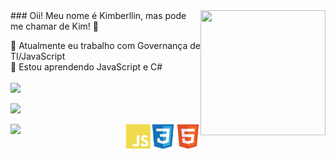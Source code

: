  <img align="right" src="https://media.giphy.com/media/lTRUNQrthgIAGo5xvO/giphy.gif" width="200" height="200"/>
### Oii! Meu nome é Kimberllin, mas pode me chamar de Kim! 👋
 
 🔭 Atualmente eu trabalho com Governança de TI/JavaScript <br>
 🌱 Estou aprendendo JavaScript e C# <br>
 <br>
 <a href="https://github-readme-stats.vercel.app/api?username=kimberllin&count_private=true&show_icons=true&theme=radical">
  <img  src="https://github-readme-stats.vercel.app/api?username=kimberllin&count_private=true&show_icons=true&theme=radical"/>
</a>
 
 <a href="https://github-readme-stats.vercel.app/api/top-langs/?username=kimberllin&theme=radical&count_private=true&layout=compact&langs_count=6">
  <img  src="https://github-readme-stats.vercel.app/api/top-langs/?username=kimberllin&theme=radical&count_private=true&layout=compact&langs_count=6"/>
</a>

<a href="https://www.linkedin.com/in/kimberllin-martins-84a348208/" target="_blank"><img align="left" src="https://img.shields.io/badge/-LinkedIn-%230077B5?style=for-the-badge&logo=linkedin&logoColor=white" target="_blank"></a> 

<img align="right" src="https://raw.githubusercontent.com/devicons/devicon/master/icons/html5/html5-original.svg" width="40" height="40" ></a> 
<img align="right" src="https://raw.githubusercontent.com/devicons/devicon/master/icons/css3/css3-original.svg" width="40" height="40" ></a> 
<img align="right" src="https://raw.githubusercontent.com/devicons/devicon/master/icons/javascript/javascript-plain.svg" width="40" height="40" ></a> 
